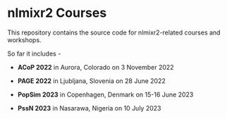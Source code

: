 # nlmixr2 Courses

This repository contains the source code for nlmixr2-related courses and workshops.

So far it includes -

* **ACoP 2022** in Aurora, Colorado on 3 November 2022

* **PAGE 2022** in Ljubljana, Slovenia on 28 June 2022

* **PopSim 2023** in Copenhagen, Denmark on 15-16 June 2023

* **PssN 2023** in Nasarawa, Nigeria on 10 July 2023

